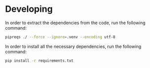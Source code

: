 # Developing

In order to extract the dependencies from the code, run the following command:

```bash
pipreqs ./ --force --ignore=.venv --encoding utf-8
```

In order to install all the necessary dependencies, run the following command:

```bash
pip install -r requirements.txt
```